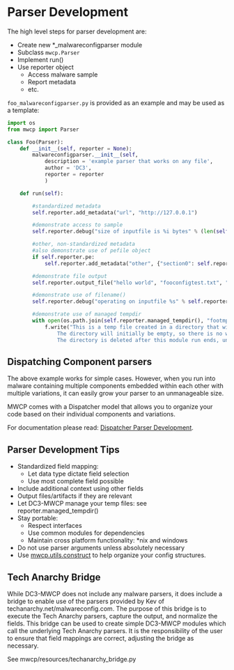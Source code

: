 # Parser Development

The high level steps for parser development are:

- Create new *_malwareconfigparser module
- Subclass `mwcp.Parser`
- Implement run()
- Use reporter object
  - Access malware sample
  - Report metadata
  - etc.

`foo_malwareconfigparser.py` is provided as an example and may be used as a template:


```python
import os
from mwcp import Parser

class Foo(Parser):
    def __init__(self, reporter = None):
        malwareconfigparser.__init__(self,
            description = 'example parser that works on any file',
            author = 'DC3',
            reporter = reporter
            )

    def run(self):

        #standardized metadata
        self.reporter.add_metadata("url", "http://127.0.0.1")

        #demonstrate access to sample
        self.reporter.debug("size of inputfile is %i bytes" % (len(self.reporter.data)))

        #other, non-standardized metadata
        #also demonstrate use of pefile object
        if self.reporter.pe:
            self.reporter.add_metadata("other", {"section0": self.reporter.pe.sections[0].Name.rstrip('\x00')})

        #demonstrate file output
        self.reporter.output_file("hello world", "fooconfigtest.txt", "example output file")

        #demonstrate use of filename()
        self.reporter.debug("operating on inputfile %s" % self.reporter.filename())

        #demonstrate use of managed tempdir
        with open(os.path.join(self.reporter.managed_tempdir(), "footmp.txt"), "w") as f:
            f.write("This is a temp file created in a directory that will be managed by the mwcp framework. \
                The directory will initially be empty, so there is no worry about name collisions. \
                The directory is deleted after this module run ends, unless tempcleanup is disabled.")

```

## Dispatching Component parsers
The above example works for simple cases. However, when you run into malware containing multiple components
embedded within each other with multiple variations, it can easily grow your parser to an unmanageable size.

MWCP comes with a Dispatcher model that allows you to organize your code based on their individual components
and variations.

For documentation please read: [Dispatcher Parser Development](DispatcherParserDevelopment.md).


## Parser Development Tips
- Standardized field mapping:
  - Let data type dictate field selection
  - Use most complete field possible
- Include additional context using other fields
- Output files/artifacts if they are relevant
- Let DC3-MWCP manage your temp files: see reporter.managed_tempdir()
- Stay portable:
  - Respect interfaces
  - Use common modules for dependencies
  - Maintain cross platform functionality: *nix and windows
- Do not use parser arguments unless absolutely necessary
- Use [mwcp.utils.construct](construct.ipynb) to help organize your config structures.

## Tech Anarchy Bridge

While DC3-MWCP does not include any malware parsers, it does include a bridge to enable use
of the parsers provided by Kev of techanarchy.net/malwareconfig.com. The purpose
of this bridge is to execute the Tech Anarchy parsers, capture the output, and normalize
the fields. This bridge can be used to create simple DC3-MWCP modules which call the underlying
Tech Anarchy parsers. It is the responsibility of the user to ensure that field mappings are
correct, adjusting the bridge as necessary.

See mwcp/resources/techanarchy_bridge.py